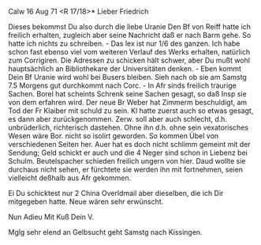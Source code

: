  Calw 16 Aug 71
 <R 17/18>*
Lieber Friedrich

Dieses bekommst Du also durch die liebe Uranie Den Bf von Reiff hatte ich freilich erhalten, zugleich aber seine Nachricht daß er nach Barm gehe. So hatte ich nichts zu schreiben. - Das lex ist nur 1/6 des ganzen. Ich habe schon fast ebenso viel vom weiteren Verlauf des Werks erhalten, natürlich zum Corrigiren. Die Adressen zu schicken hält schwer, aber Du mußt wohl hauptsächlich an Bibliothekare der Universitäten denken. - Eben kommt Dein Bf Uranie wird wohl bei Busers bleiben. Sieh nach ob sie am Samstg 7.5 Morgens gut durchkommt nach Corc. - In Afr sinds freilich traurige Sachen. Borel hat scheints Schrenk seine Sachen gesagt, so daß Insp sie von dem erfahren wird. Der neue Br Weber hat Zimmerm beschuldigt, am Tod der Fr Klaiber mit schuld zu sein. Kl hatte zuerst auch so etwas gesagt, es dann aber zurückgenommen. Zerw. soll aber auch schlecht, d.h. unbrüderlich, richterisch dastehen. Ohne ihn d.h. ohne sein vexatorisches Wesen wäre Bor. nicht so isolirt geworden. So kommen Übel von verschiedenen Seiten her. 
Auer hat es doch nicht schlimm gemeint mit der Sendung; Geld schickt er auch und die 4 Neger sind schon in Liebenz bei Schulm. Beutelspacher schieden freilich ungern von hier. Daud wollte sie durchaus nicht sehen, er fürchtete sie werden ihn mit fortnehmen, seien vielleicht deßhalb aus Afr gekommen.

Ei Du schicktest nur 2 China Overldmail aber dieselben, die ich Dir mitgegeben hatte. Neue wären sehr erwünscht.

 Nun Adieu Mit Kuß
 Dein V.

Mglg sehr elend an Gelbsucht geht Samstg nach Kissingen.
